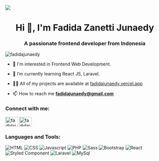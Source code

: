![](https://github.com/fadidajunaedy/fm-baseapparel/blob/main/mygif.gif)
<h1 align="center">Hi 👋, I'm Fadida Zanetti Junaedy</h1>
<h3 align="center">A passionate frontend developer from Indonesia</h3>

<p align="left"> <img src="https://komarev.com/ghpvc/?username=fadidajunaedy&label=Profile%20views&color=0e75b6&style=flat" alt="fadidajunaedy" /> </p>

- 👀 I'm interested in Frontend Web Development.

- 🌱 I’m currently learning React JS, Laravel.

- 👨‍💻 All of my projects are available at [fadidajunaedy.vercel.app](fadidajunaedy.vercel.app)

- 📫 How to reach me **fadidajunaedy@gmail.com**

<h3 align="left">Connect with me:</h3>
<p align="left">
<a href="https://instagram.com/fadidajunaedy" target="blank"><img align="center" src="https://raw.githubusercontent.com/rahuldkjain/github-profile-readme-generator/master/src/images/icons/Social/instagram.svg" alt="fadidajunaedy" height="30" width="40" /></a>
<a href="https://instagram.com/fadidajunaedy" target="blank"><img align="center" src="https://raw.githubusercontent.com/rahuldkjain/github-profile-readme-generator/master/src/images/icons/Social/linkedin.svg" alt="fadidajunaedy" height="30" width="40" /></a>
</p>

<h3 align="left">Languages and Tools:</h3>
<p>
	<img alt="HTML" src="https://img.shields.io/badge/HTML5-E34F26?style=for-the-badge&logo=html5&logoColor=white"/>
	<img alt="CSS" src="https://img.shields.io/badge/CSS3-1572B6?style=for-the-badge&logo=css3&logoColor=white"/>
	<img alt="Javascript" src="https://img.shields.io/badge/JavaScript-F7DF1E?style=for-the-badge&logo=javascript&logoColor=black"/>
	<img alt="PHP" src="https://img.shields.io/badge/PHP-777BB4?style=for-the-badge&logo=php&logoColor=white"/>
	<img alt="Sass" src="https://img.shields.io/badge/Sass-CC6699?style=for-the-badge&logo=sass&logoColor=white"/>
	<img alt="Bootstrap" src="https://img.shields.io/badge/Bootstrap-563D7C?style=for-the-badge&logo=bootstrap&logoColor=white"/>
	<img alt="React" src="https://img.shields.io/badge/React-20232A?style=for-the-badge&logo=react&logoColor=61DAFB"/>
	<img alt="Styled Component" src="https://img.shields.io/badge/styled--components-DB7093?style=for-the-badge&logo=styled-components&logoColor=white"/>
	<img alt="Laravel" src="https://img.shields.io/badge/Laravel-FF2D20?style=for-the-badge&logo=laravel&logoColor=white"/>
	<img alt="MySql" src="https://img.shields.io/badge/MySQL-00000F?style=for-the-badge&logo=mysql&logoColor=white"/>
</p>
